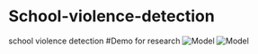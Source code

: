 # School-violence-detection
school violence detection
#Demo for research
![Model](https://github.com/tanhhkhcndn/school-violence-detection/edit/mainfight1.gif)
![Model](https://github.com/tanhhkhcndn/school-violence-detection/edit/mainfight2.gif)

